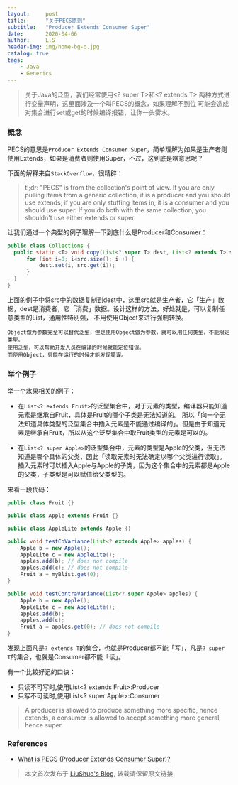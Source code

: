 ```yaml
---
layout:     post
title:      "关于PECS原则"
subtitle:   "Producer Extends Consumer Super"
date:       2020-04-06
author:     L.S
header-img: img/home-bg-o.jpg
catalog: true
tags:
    - Java
    - Generics
---
```

    
> 关于Java的泛型，我们经常使用<? super T>和<? extends T> 两种方式进行变量声明，这里面涉及一个叫PECS的概念，如果理解不到位
可能会造成对集合进行set或get的时候编译报错，让你一头雾水。

### 概念
PECS的意思是`Producer Extends Consumer Super`，简单理解为如果是生产者则使用Extends，如果是消费者则使用Super，不过，这到底是啥意思呢？

下面的解释来自`StackOverflow`，很精辟：
> tl;dr: "PECS" is from the collection's point of view. If you are only pulling items from a generic 
collection, it is a producer and you should use extends; if you are only stuffing items in, it is a 
consumer and you should use super. If you do both with the same collection, you shouldn't use either extends or super.
  

让我们通过一个典型的例子理解一下到底什么是Producer和Consumer：
```java
public class Collections { 
  public static <T> void copy(List<? super T> dest, List<? extends T> src)   {  
      for (int i=0; i<src.size(); i++) { 
          dest.set(i, src.get(i)); 
      }
  } 
}
```
上面的例子中将src中的数据复制到dest中，这里src就是生产者，它「生产」数据，dest是消费者，它「消费」数据。设计这样的方法，好处就是，可以复制任意类型的List，通用性特别强，
不用使用Object来进行强制转换。
```
Object做为参数完全可以替代泛型，但是使用Object做为参数，就可以用任何类型，不能限定类型。
使用泛型，可以帮助开发人员在编译的时候就能定位错误。
而使用Object，只能在运行的时候才能发现错误。
```
### 举个例子
举一个水果相关的例子：
- 在`List<? extends Fruit>`的泛型集合中，对于元素的类型，编译器只能知道元素是继承自Fruit，具体是Fruit的哪个子类是无法知道的。
所以「向一个无法知道具体类型的泛型集合中插入元素是不能通过编译的」。但是由于知道元素是继承自Fruit，所以从这个泛型集合中取Fruit类型的元素是可以的。

- 在`List<? super Apple>`的泛型集合中，元素的类型是Apple的父类，但无法知道是哪个具体的父类，因此「读取元素时无法确定以哪个父类进行读取」。
插入元素时可以插入Apple与Apple的子类，因为这个集合中的元素都是Apple的父类，子类型是可以赋值给父类型的。

来看一段代码：
```java
public class Fruit {}

public class Apple extends Fruit {}

public class AppleLite extends Apple {}

public void testCoVariance(List<? extends Apple> apples) {
    Apple b = new Apple();
    AppleLite c = new AppleLite();
    apples.add(b); // does not compile
    apples.add(c); // does not compile
    Fruit a = myBlist.get(0);
}

public void testContraVariance(List<? super Apple> apples) {
    Apple b = new Apple();
    AppleLite c = new AppleLite();
    apples.add(b);
    apples.add(c);
    Fruit a = apples.get(0); // does not compile
}
```
发现上面凡是`? extends T`的集合，也就是Producer都不能「写」，凡是`? super T`的集合，也就是Consumer都不能「读」。

有一个比较好记的口诀：
 
- 只读不可写时,使用List<? extends Fruit>:Producer
- 只写不可读时,使用List<? super Apple>:Consumer

>  A producer is allowed to produce something more specific, hence extends, a consumer is allowed to accept something more general, hence super.


### References
- [What is PECS (Producer Extends Consumer Super)?](https://stackoverflow.com/questions/2723397/what-is-pecs-producer-extends-consumer-super) 

> 本文首次发布于 [LiuShuo's Blog](https://liushuo.me), 
转载请保留原文链接.
